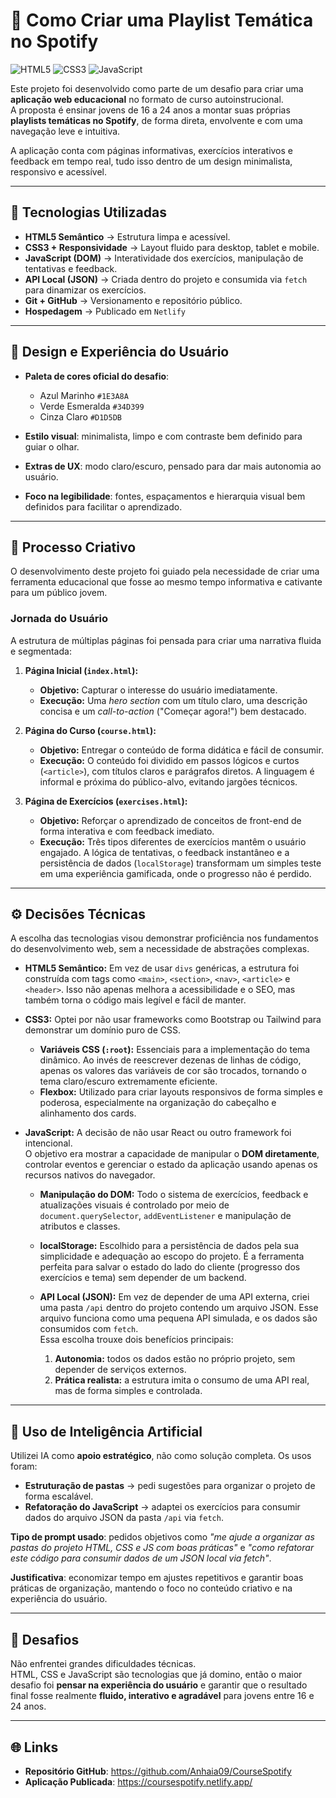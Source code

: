 # 🎵 Como Criar uma Playlist Temática no Spotify  
![HTML5](https://img.shields.io/badge/HTML5-E34F26?style=for-the-badge&logo=html5&logoColor=white)
![CSS3](https://img.shields.io/badge/CSS3-1572B6?style=for-the-badge&logo=css3&logoColor=white)
![JavaScript](https://img.shields.io/badge/JavaScript-F7DF1E?style=for-the-badge&logo=javascript&logoColor=black)

Este projeto foi desenvolvido como parte de um desafio para criar uma **aplicação web educacional** no formato de curso autoinstrucional.  
A proposta é ensinar jovens de 16 a 24 anos a montar suas próprias **playlists temáticas no Spotify**, de forma direta, envolvente e com uma navegação leve e intuitiva.  

A aplicação conta com páginas informativas, exercícios interativos e feedback em tempo real, tudo isso dentro de um design minimalista, responsivo e acessível.  

---

## 🚀 Tecnologias Utilizadas  

- **HTML5 Semântico** → Estrutura limpa e acessível.  
- **CSS3 + Responsividade** → Layout fluido para desktop, tablet e mobile.  
- **JavaScript (DOM)** → Interatividade dos exercícios, manipulação de tentativas e feedback.  
- **API Local (JSON)** → Criada dentro do projeto e consumida via `fetch` para dinamizar os exercícios.  
- **Git + GitHub** → Versionamento e repositório público.  
- **Hospedagem** → Publicado em `Netlify` 

---

## 🎨 Design e Experiência do Usuário  

- **Paleta de cores oficial do desafio**:  
  - Azul Marinho `#1E3A8A`  
  - Verde Esmeralda `#34D399`  
  - Cinza Claro `#D1D5DB`  

- **Estilo visual**: minimalista, limpo e com contraste bem definido para guiar o olhar.  
- **Extras de UX**: modo claro/escuro, pensado para dar mais autonomia ao usuário.  
- **Foco na legibilidade**: fontes, espaçamentos e hierarquia visual bem definidos para facilitar o aprendizado.  

---

## 🚀 Processo Criativo

O desenvolvimento deste projeto foi guiado pela necessidade de criar uma ferramenta educacional que fosse ao mesmo tempo informativa e cativante para um público jovem.

### Jornada do Usuário

A estrutura de múltiplas páginas foi pensada para criar uma narrativa fluida e segmentada:

1.  **Página Inicial (`index.html`):**
    -   **Objetivo:** Capturar o interesse do usuário imediatamente.
    -   **Execução:** Uma *hero section* com um título claro, uma descrição concisa e um *call-to-action* ("Começar agora!") bem destacado.

2.  **Página do Curso (`course.html`):**
    -   **Objetivo:** Entregar o conteúdo de forma didática e fácil de consumir.
    -   **Execução:** O conteúdo foi dividido em passos lógicos e curtos (`<article>`), com títulos claros e parágrafos diretos. A linguagem é informal e próxima do público-alvo, evitando jargões técnicos.

3.  **Página de Exercícios (`exercises.html`):**
    -   **Objetivo:** Reforçar o aprendizado de conceitos de front-end de forma interativa e com feedback imediato.
    -   **Execução:** Três tipos diferentes de exercícios mantêm o usuário engajado. A lógica de tentativas, o feedback instantâneo e a persistência de dados (`localStorage`) transformam um simples teste em uma experiência gamificada, onde o progresso não é perdido.

---

## ⚙️ Decisões Técnicas  

A escolha das tecnologias visou demonstrar proficiência nos fundamentos do desenvolvimento web, sem a necessidade de abstrações complexas.

-   **HTML5 Semântico:** Em vez de usar `divs` genéricas, a estrutura foi construída com tags como `<main>`, `<section>`, `<nav>`, `<article>` e `<header>`. Isso não apenas melhora a acessibilidade e o SEO, mas também torna o código mais legível e fácil de manter.

-   **CSS3:** Optei por não usar frameworks como Bootstrap ou Tailwind para demonstrar um domínio puro de CSS.
    -   **Variáveis CSS (`:root`):** Essenciais para a implementação do tema dinâmico. Ao invés de reescrever dezenas de linhas de código, apenas os valores das variáveis de cor são trocados, tornando o tema claro/escuro extremamente eficiente.
    -   **Flexbox:** Utilizado para criar layouts responsivos de forma simples e poderosa, especialmente na organização do cabeçalho e alinhamento dos cards.

-   **JavaScript:** A decisão de não usar React ou outro framework foi intencional.  
O objetivo era mostrar a capacidade de manipular o **DOM diretamente**, controlar eventos e gerenciar o estado da aplicação usando apenas os recursos nativos do navegador.  

    - **Manipulação do DOM:** Todo o sistema de exercícios, feedback e atualizações visuais é controlado por meio de `document.querySelector`, `addEventListener` e manipulação de atributos e classes.  

    - **localStorage:** Escolhido para a persistência de dados pela sua simplicidade e adequação ao escopo do projeto. É a ferramenta perfeita para salvar o estado do lado do cliente (progresso dos exercícios e tema) sem depender de um backend.  

    - **API Local (JSON):** Em vez de depender de uma API externa, criei uma pasta `/api` dentro do projeto contendo um arquivo JSON. Esse arquivo funciona como uma pequena API simulada, e os dados são consumidos com `fetch`.  
      Essa escolha trouxe dois benefícios principais:  
      1. **Autonomia:** todos os dados estão no próprio projeto, sem depender de serviços externos.  
      2. **Prática realista:** a estrutura imita o consumo de uma API real, mas de forma simples e controlada.  


---

## 🤖 Uso de Inteligência Artificial  

Utilizei IA como **apoio estratégico**, não como solução completa. Os usos foram:  
- **Estruturação de pastas** → pedi sugestões para organizar o projeto de forma escalável.  
- **Refatoração do JavaScript** → adaptei os exercícios para consumir dados do arquivo JSON da pasta `/api` via `fetch`.  

**Tipo de prompt usado**: pedidos objetivos como *"me ajude a organizar as pastas do projeto HTML, CSS e JS com boas práticas"* e *"como refatorar este código para consumir dados de um JSON local via fetch"*. 

**Justificativa**: economizar tempo em ajustes repetitivos e garantir boas práticas de organização, mantendo o foco no conteúdo criativo e na experiência do usuário.  

---

## 💪 Desafios  

Não enfrentei grandes dificuldades técnicas.  
HTML, CSS e JavaScript são tecnologias que já domino, então o maior desafio foi **pensar na experiência do usuário** e garantir que o resultado final fosse realmente **fluido, interativo e agradável** para jovens entre 16 e 24 anos.  

---

## 🌐 Links  

- **Repositório GitHub**: https://github.com/Anhaia09/CourseSpotify 
- **Aplicação Publicada**: https://coursespotify.netlify.app/
  
